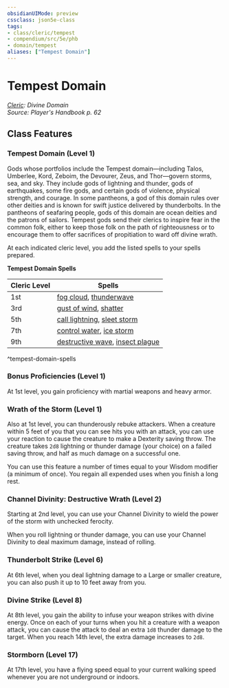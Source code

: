 ```yaml
---
obsidianUIMode: preview
cssclass: json5e-class
tags:
- class/cleric/tempest
- compendium/src/5e/phb
- domain/tempest
aliases: ["Tempest Domain"]
---
```

# Tempest Domain
*[Cleric](cleric.md): Divine Domain*  
*Source: Player's Handbook p. 62*  


## Class Features

### Tempest Domain (Level 1)

Gods whose portfolios include the Tempest domain—including Talos, Umberlee, Kord, Zeboim, the Devourer, Zeus, and Thor—govern storms, sea, and sky. They include gods of lightning and thunder, gods of earthquakes, some fire gods, and certain gods of violence, physical strength, and courage. In some pantheons, a god of this domain rules over other deities and is known for swift justice delivered by thunderbolts. In the pantheons of seafaring people, gods of this domain are ocean deities and the patrons of sailors. Tempest gods send their clerics to inspire fear in the common folk, either to keep those folk on the path of righteousness or to encourage them to offer sacrifices of propitiation to ward off divine wrath.

At each indicated cleric level, you add the listed spells to your spells prepared.

**Tempest Domain Spells**

| Cleric Level | Spells |
|--------------|--------|
| 1st | [fog cloud](/compendium/spells/fog-cloud.md), [thunderwave](/compendium/spells/thunderwave.md) |
| 3rd | [gust of wind](/compendium/spells/gust-of-wind.md), [shatter](/compendium/spells/shatter.md) |
| 5th | [call lightning](/compendium/spells/call-lightning.md), [sleet storm](/compendium/spells/sleet-storm.md) |
| 7th | [control water](/compendium/spells/control-water.md), [ice storm](/compendium/spells/ice-storm.md) |
| 9th | [destructive wave](/compendium/spells/destructive-wave.md), [insect plague](/compendium/spells/insect-plague.md) |
^tempest-domain-spells

### Bonus Proficiencies (Level 1)

At 1st level, you gain proficiency with martial weapons and heavy armor.

### Wrath of the Storm (Level 1)

Also at 1st level, you can thunderously rebuke attackers. When a creature within 5 feet of you that you can see hits you with an attack, you can use your reaction to cause the creature to make a Dexterity saving throw. The creature takes `2d8` lightning or thunder damage (your choice) on a failed saving throw, and half as much damage on a successful one.

You can use this feature a number of times equal to your Wisdom modifier (a minimum of once). You regain all expended uses when you finish a long rest.

### Channel Divinity: Destructive Wrath (Level 2)

Starting at 2nd level, you can use your Channel Divinity to wield the power of the storm with unchecked ferocity.

When you roll lightning or thunder damage, you can use your Channel Divinity to deal maximum damage, instead of rolling.

### Thunderbolt Strike (Level 6)

At 6th level, when you deal lightning damage to a Large or smaller creature, you can also push it up to 10 feet away from you.

### Divine Strike (Level 8)

At 8th level, you gain the ability to infuse your weapon strikes with divine energy. Once on each of your turns when you hit a creature with a weapon attack, you can cause the attack to deal an extra `1d8` thunder damage to the target. When you reach 14th level, the extra damage increases to `2d8`.

### Stormborn (Level 17)

At 17th level, you have a flying speed equal to your current walking speed whenever you are not underground or indoors.